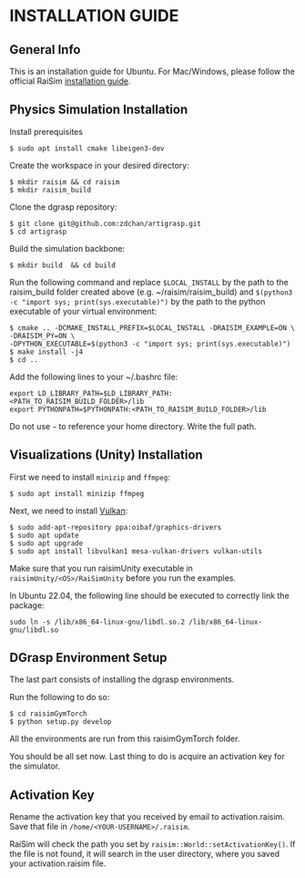 # INSTALLATION GUIDE

## General Info

This is an installation guide for Ubuntu. For Mac/Windows, please follow the official RaiSim [installation guide](https://raisim.com/sections/Installation.html).

## Physics Simulation Installation

Install prerequisites
```
$ sudo apt install cmake libeigen3-dev
```

Create the workspace in your desired directory:
```
$ mkdir raisim && cd raisim
$ mkdir raisim_build
```

Clone the dgrasp repository:

```
$ git clone git@github.com:zdchan/artigrasp.git
$ cd artigrasp
```

Build the simulation backbone:
```
$ mkdir build  && cd build
```
Run the following command and replace ```$LOCAL_INSTALL``` by the path to the raisim_build folder created above (e.g. ~/raisim/raisim_build) and ```$(python3 -c "import sys; print(sys.executable)")``` by the path to the python executable of your virtual environment:
```
$ cmake .. -DCMAKE_INSTALL_PREFIX=$LOCAL_INSTALL -DRAISIM_EXAMPLE=ON \ 
-DRAISIM_PY=ON \ 
-DPYTHON_EXECUTABLE=$(python3 -c "import sys; print(sys.executable)")
$ make install -j4
$ cd ..
```


Add the following lines to your ~/.bashrc file:
``` 
export LD_LIBRARY_PATH=$LD_LIBRARY_PATH:<PATH_TO_RAISIM_BUILD_FOLDER>/lib
export PYTHONPATH=$PYTHONPATH:<PATH_TO_RAISIM_BUILD_FOLDER>/lib
```
Do not use ```~``` to reference your home directory. Write the full path.

## Visualizations (Unity) Installation

First we need to install ```minizip``` and ```ffmpeg```:

```
$ sudo apt install minizip ffmpeg
```

Next, we need to install [Vulkan](https://linuxconfig.org/install-and-test-vulkan-on-linux):

```
$ sudo add-apt-repository ppa:oibaf/graphics-drivers
$ sudo apt update
$ sudo apt upgrade
$ sudo apt install libvulkan1 mesa-vulkan-drivers vulkan-utils
```

Make sure that you run raisimUnity executable in ```raisimUnity/<OS>/RaiSimUnity``` before you run the examples.

In Ubuntu 22.04, the following line should be executed to correctly link the package:
```
sudo ln -s /lib/x86_64-linux-gnu/libdl.so.2 /lib/x86_64-linux-gnu/libdl.so
```


## DGrasp Environment Setup

The last part consists of installing the dgrasp environments.

Run the following to do so:

```
$ cd raisimGymTorch 
$ python setup.py develop
```

All the environments are run from this raisimGymTorch folder.

You should be all set now. Last thing to do is acquire an activation key for the simulator.

## Activation Key

Rename the activation key that you received by email to activation.raisim. Save that file in ```/home/<YOUR-USERNAME>/.raisim```. 

RaiSim will check the path you set by ```raisim::World::setActivationKey()```. If the file is not found, it will search in the user directory, where you saved your activation.raisim file.

